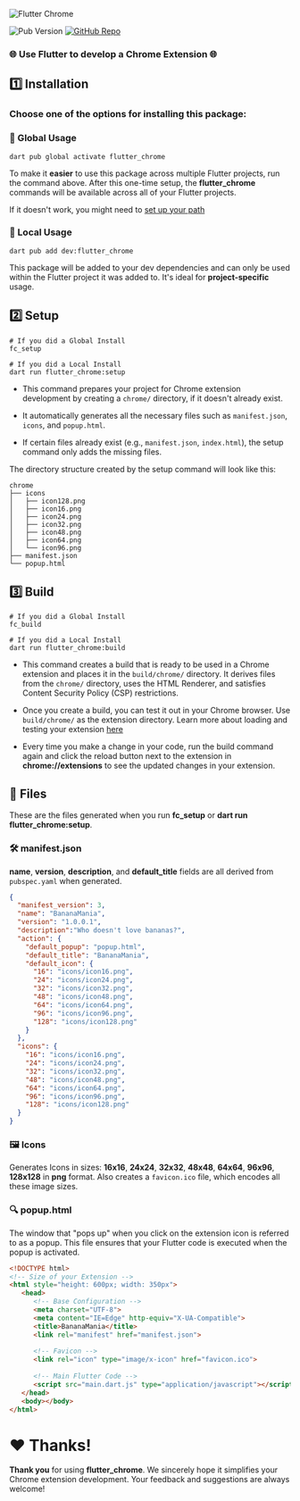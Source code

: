 ![Flutter Chrome](https://firebasestorage.googleapis.com/v0/b/monkey-make-pub.appspot.com/o/Flutter%20Chrome.png?alt=media&token=d5be4820-bf8c-46cb-b162-33e7f3e9e365) 

![Pub Version](https://img.shields.io/pub/v/flutter_chrome) [![GitHub Repo](https://img.shields.io/badge/GitHub-Repo-blue?logo=github)](https://github.com/monkey-make-banana/flutter_chrome)


### 🌐 Use Flutter to develop a Chrome Extension 🌐


## 1️⃣ Installation 

### Choose one of the options for installing this package:

### 🚀 Global Usage

```shell
dart pub global activate flutter_chrome
```
To make it **easier** to use this package across multiple Flutter projects, run the command above. After this one-time setup, the **flutter_chrome** commands will be available across all of your Flutter projects. 

If it doesn't work, you might need to [set up your path](https://dart.dev/tools/pub/cmd/pub-global#running-a-script-from-your-path)

### 📍 Local Usage

```shell
dart pub add dev:flutter_chrome
```
This package will be added to your dev dependencies and can only be used within the Flutter project it was added to. It's ideal for **project-specific** usage.


## 2️⃣ Setup

```shell
# If you did a Global Install
fc_setup

# If you did a Local Install
dart run flutter_chrome:setup
```

- This command prepares your project for Chrome extension development by creating a `chrome/` directory, if it doesn't already exist.
- It automatically generates all the necessary files such as `manifest.json`, `icons`, and `popup.html`.

- If certain files already exist (e.g., `manifest.json`, `index.html`), the setup command only adds the missing files.

The directory structure created by the setup command will look like this:

```shell
chrome
├── icons
│   ├── icon128.png
│   ├── icon16.png
│   ├── icon24.png
│   ├── icon32.png
│   ├── icon48.png
│   ├── icon64.png
│   └── icon96.png
├── manifest.json
└── popup.html
```

## 3️⃣ Build

```shell
# If you did a Global Install
fc_build

# If you did a Local Install 
dart run flutter_chrome:build
```

- This command creates a build that is ready to be used in a Chrome extension and places it in the `build/chrome/` directory. It derives files from the `chrome/` directory, uses the HTML Renderer, and satisfies Content Security Policy (CSP) restrictions.

- Once you create a build, you can test it out in your Chrome browser. Use `build/chrome/` as the extension directory. Learn more about loading and testing your extension [here](https://developer.chrome.com/docs/extensions/mv3/getstarted/development-basics/#load-unpacked)

- Every time you make a change in your code, run the build command again and click the reload button next to the extension in **chrome://extensions** to see the updated changes in your extension.


## 📂 Files

These are the files generated when you run **fc_setup** or **dart run flutter_chrome:setup**.

### 🛠️ manifest.json

**name**, **version**, **description**, and **default_title** fields are all derived from `pubspec.yaml` when generated.

```json
{
  "manifest_version": 3,
  "name": "BananaMania",
  "version": "1.0.0.1",
  "description":"Who doesn't love bananas?",
  "action": {
    "default_popup": "popup.html",
    "default_title": "BananaMania",
    "default_icon": {
      "16": "icons/icon16.png",
      "24": "icons/icon24.png",
      "32": "icons/icon32.png",
      "48": "icons/icon48.png",
      "64": "icons/icon64.png",
      "96": "icons/icon96.png",
      "128": "icons/icon128.png"
    }
  },
  "icons": {
    "16": "icons/icon16.png",
    "24": "icons/icon24.png",
    "32": "icons/icon32.png",
    "48": "icons/icon48.png",
    "64": "icons/icon64.png",
    "96": "icons/icon96.png",
    "128": "icons/icon128.png"
  }
}
```

### 🖼️ Icons 

Generates Icons in sizes: **16x16**, **24x24**, **32x32**, **48x48**, **64x64**, **96x96**, **128x128** in **png** format. Also creates a `favicon.ico` file, which encodes all these image sizes.

### 🔍 popup.html

The window that "pops up" when you click on the extension icon is referred to as a popup. This file ensures that your Flutter code is executed when the popup is activated.

```html
<!DOCTYPE html>
<!-- Size of your Extension -->
<html style="height: 600px; width: 350px">
   <head>
      <!-- Base Configuration -->
      <meta charset="UTF-8">
      <meta content="IE=Edge" http-equiv="X-UA-Compatible">
      <title>BananaMania</title>
      <link rel="manifest" href="manifest.json">
      
      <!-- Favicon -->
      <link rel="icon" type="image/x-icon" href="favicon.ico">
      
      <!-- Main Flutter Code -->
      <script src="main.dart.js" type="application/javascript"></script>
   </head>
   <body></body>
</html>
```

# ❤️ Thanks!

**Thank you** for using **flutter_chrome**. We sincerely hope it simplifies your Chrome extension development. Your feedback and suggestions are always welcome!